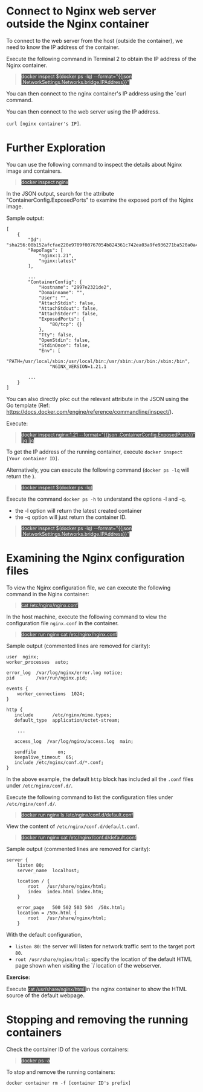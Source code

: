 # Connect to Nginx web server outside the Nginx container

To connect to the web server from the host (outside the container), we need to know the IP address of the container.

Execute the following command in Terminal 2 to obtain the IP address of the Nginx container.

> <span align="left" style="color:#FFF;background:#555;font:Courier New; font-size: 90%;"> docker inspect $(docker ps -lq) --format="{{json .NetworkSettings.Networks.bridge.IPAddress}}" </span>

You can then connect to the nginx container's IP address using the `curl command.

You can then connect to the web server using the IP address.

`curl [nginx container's IP]`.

# Further Exploration

You can use the following command to inspect the details about Nginx image and containers.
> <span align="left" style="color:#FFF;background:#555;font:Courier New; font-size: 90%;"> docker inspect nginx </span>

In the JSON output, search for the attribute "ContainerConfig.ExposedPorts" to examine the exposed port of the Nginx image.

Sample output:

```
[
    {
        "Id": "sha256:08b152afcfae220e9709f00767054b824361c742ea03a9fe936271ba520a0a4b",
        "RepoTags": [
            "nginx:1.21",
            "nginx:latest"
        ],
        
        ...
        "ContainerConfig": {
            "Hostname": "2997e2321de2",
            "Domainname": "",
            "User": "",
            "AttachStdin": false,
            "AttachStdout": false,
            "AttachStderr": false,
            "ExposedPorts": {
                "80/tcp": {}
            },
            "Tty": false,
            "OpenStdin": false,
            "StdinOnce": false,
            "Env": [
                "PATH=/usr/local/sbin:/usr/local/bin:/usr/sbin:/usr/bin:/sbin:/bin",
                "NGINX_VERSION=1.21.1
        
        ...
    }
]
```

You can also directly pikc out the relevant attribute in the JSON using the Go template (Ref: https://docs.docker.com/engine/reference/commandline/inspect/).

Execute:

> <span align="left" style="color:#FFF;background:#555;font:Courier New; font-size: 90%;"> docker inspect nginx:1.21 --format="{{json .ContainerConfig.ExposedPorts}}"  |jq |jq </span>

To get the IP address of the running container, execute `docker inspect [Your container ID]`.

Alternatively, you can execute the following command (`docker ps -lq` will return the ).

> <span align="left" style="color:#FFF;background:#555;font:Courier New; font-size: 90%;"> docker inspect $(docker ps -lq) </span>

Execute the command `docker ps -h` to understand the options -l and -q.
- the -l option will return the latest created container 
- the -q option  will just return the container ID.

> <span align="left" style="color:#FFF;background:#555;font:Courier New; font-size: 90%;"> docker inspect $(docker ps -lq) --format="{{json .NetworkSettings.Networks.bridge.IPAddress}}" </span>

# Examining the Nginx configuration files 

To view the Nginx configuration file, we can execute the following command in the Nginx container:

> <span align="left" style="color:#FFF;background:#555;font:Courier New; font-size: 90%;"> cat /etc/nginx/nginx.conf </span>


In the host machine, execute the following command to view the configuration file `nginx.conf` in the container.

> <span align="left" style="color:#FFF;background:#555;font:Courier New; font-size: 90%;"> docker run nginx cat /etc/nginx/nginx.conf </span>

Sample output (commented lines are removed for clarity): 

```
user  nginx;
worker_processes  auto;

error_log  /var/log/nginx/error.log notice;
pid        /var/run/nginx.pid;

events {
    worker_connections  1024;
}

http {
   include       /etc/nginx/mime.types;
   default_type  application/octet-stream;

	...

   access_log  /var/log/nginx/access.log  main;

   sendfile        on;
   keepalive_timeout  65;
   include /etc/nginx/conf.d/*.conf;
}
```

In the above example, the default `http` block has included all the `.conf` files under `/etc/nginx/conf.d/`.

Execute the following command to list the configuration files under `/etc/nginx/conf.d/`.

> <span align="left" style="color:#FFF;background:#555;font:Courier New; font-size: 90%;"> docker run nginx ls /etc/nginx/conf.d/default.conf </span>

View the content of `/etc/nginx/conf.d/default.conf`.

> <span align="left" style="color:#FFF;background:#555;font:Courier New; font-size: 90%;"> docker run nginx cat /etc/nginx/conf.d/default.conf </span>

Sample output (commented lines are removed for clarity):

```
server {
    listen 80;
    server_name  localhost;

    location / {
        root   /usr/share/nginx/html;
        index  index.html index.htm;
    }

    error_page   500 502 503 504  /50x.html;
    location = /50x.html {
        root   /usr/share/nginx/html;
    }

```

With the default configuration,
- `listen 80`: the server will listen for network traffic sent to the target port `80`.
- `root /usr/share/nginx/html;`: specify the location of the default HTML page shown when visiting the `/ location of the webserver.

**Exercise:**

Execute <span align="left" style="color:#FFF;background:#555;font:Courier New; font-size: 90%;"> cat /usr/share/nginx/html </span> in the nginx container to show the HTML source of the default webpage.



# Stopping and removing the running containers

Check the container ID of the various containers:

> <span align="left" style="color:#FFF;background:#555;font:Courier New; font-size: 90%;"> docker ps -a </span>

To stop and remove the running containers:

```
docker container rm -f [container ID's prefix]
```

<br/>
